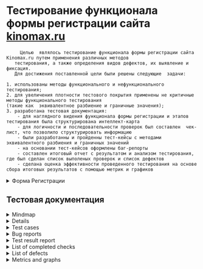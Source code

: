 # <a name="up" /> Тестирование функционала формы регистрации сайта [kinomax.ru](https://kinomax.ru)
```
     Целью  являлось тестирование функционала формы регистрации сайта Kinomax.ru путем применения различных методов
   тестирования, а также определения видов дефектов, их выявление и фиксация. 
   Для достижения поставленной цели были решены следующие  задачи: 
```
```
1. использованы методы функционального и нефункционального тестирования;
2. для увеличения плотности тестового покрытия применены не критичные  методы функционального тестирования
(такие как  эквивалентное разбиение и граничные значения);
3. разработана тестовая документация:
    - для наглядного видения функционала формы регистрации и этапов тестирования была структурирована интеллект-карта 
    - для логичности и последовательности проверок был составлен  чек-лист, что позволило структурировать информацию
    - были разработанны и пройденны тест-кейсы с методами эквивалентного разбиения и граничных значений
    - на основании тест-кейсов оформлены баг-репорты
    - составлен итоговый отчет с результатом и анализом тестирования, где был сделан список выполеных проверок и список дефектов
    - сделана оценка эффективности проведенного тестирования на основе сбора итоговых результатов с помощью метрик и графиков
  ```

<details>
    <summary>Форма Регистрации</summary>
<img src="https://i.ibb.co/3Yz5TGX/2023-12-01-024623.jpg" alt="2023-12-01-024623" border="0"><br>
  
[Наверх](#up)
</details>

## <a name="testings" />Тестовая документация 

<details>
    <summary>Mindmap</summary>
<img src="https://i.ibb.co/G9gwWHw/image.jpg" alt="image" border="0">
</details>

<details>
    <summary>Check list</summary>
Разбили задачи на множество подзадач, упрощая и акцентируя внимание на деталях <br>
<img src="https://i.ibb.co/PYq61fy/1.jpg" alt="1" border="0">
<img src="https://i.ibb.co/5KqhHRY/2.jpg" alt="2" border="0"><br>

[Наверх](#up)
</details>

<details>
    <summary>Test cases</summary>

<img src="https://i.ibb.co/NWw5RMD/1.jpg" alt="1" border="0">
<img src="https://i.ibb.co/5x5bHBx/2.jpg" alt="2" border="0">
<img src="https://i.ibb.co/kmXMb0v/3.jpg" alt="3" border="0">
<img src="https://i.ibb.co/3Sh0DFx/4.jpg" alt="4" border="0">
<img src="https://i.ibb.co/xFnFNpr/5.jpg" alt="5" border="0"><br>

[Наверх](#up)
</details>

<details>
    <summary>Bug reports</summary>

<img src="https://i.ibb.co/dfD9wq9/1.jpg" alt="1" border="0">
<img src="https://i.ibb.co/L6z7trg/2.jpg" alt="2" border="0">
<img src="https://i.ibb.co/rmZnqmy/3.jpg" alt="3" border="0">
<img src="https://i.ibb.co/j8vJVhq/4.jpg" alt="4" border="0">

[Наверх](#up)
</details>

<details>
    <summary>Test result report</summary>
  
## Отчет о тестировании формы регистрации сайта [kinomax.ru](https://kinomax.ru) <br>
  
 ### Введение.<br>
В данном отчете представлены выводы по результатам испытаний, также общая статистика по  найденным дефектам, которые были выявлены в результате тестирования и составленной тестовой документации. <br>
Основной задачей было проведение  тестирования  функционала формы регистрации сайта [kinomax.ru](https://kinomax.ru), а так же ее корректного отображения на различных устройствах (Desktop, mobile device, emulator) и в разных браузерах.
  
### Описание объекта тестирования.<br>
Был протестирован модуль формы регистрации сайта [kinomax.ru](https://kinomax.ru) со следующими подмодулями:<br>
-Текстовые поля ввода:   Введите ваш email; Введите ваше имя; Введите вашу Фамилию; Введите пароль; Подтвердите пароль<br>
-Кнопка выпадающего списка (drop-down button) с выбором пола<br>
-Чек-боксы: "О новостях компании" ; "Политика конфиденциальности"<br>
  
### Тестовое окружение:<br>
Тестирование было проведено: в 2-ух браузерах: Yandex Браузер 22.9.1.1095  и  Mozila Firefox;  на системе OS Windows 11 ( разрешение: 1920 x 1080) <br>
Мобильное тестирование  проведено на девайсе: Huawei p smart 9 (разр: 2160х1080)<br>
Во время тестирования использовались инструменты: Developer Tools<br>
  
### Описание процесса тестирования<br>
В рамках тестирования  были проведены следующие виды тестирования: <br>
-Функциональное тестирование: дымовое smoke; не критическое функциональное тестирование (проверка полей на ввод данных методами эквивалентного разбиения и граничных значений); позитивное и негативное тестирование.<br>
-Нефункциональное: UI тестирование; тестирование удобства использования (Usability); тестирование безопасности; тестирование локализации; кроссплатформенность и кроссбраузерность;<br>
-Дополнительно проводилось ad-hoc тестирование и тестирование прерывания (для мобильного устройства)<br>
Не проводилось тестирование : Производительности<br>

### Статистика по дефектам. <br>
Было создано 40 тест-кейсов. Из которых 19 имеют статус "passed", 20 "failed" и 1 "blocked". В период испытаний был выявлен 21 дефект. Из них 2 критических, 16 средней важности и 3 тривиальных. [Список дефектов](#list-of-defects) приведен ниже. Так же для большей эффективности отслеживания дефектов и улучшения качества 
продукта  были выбраны и составлены необходимые [метрики и графики](#metrics-and-graphs). <br> 
  
### Рекомендации. <br>
 По результатам тестирования формы регистрации, можно сделать следующие выводы: в целом основные функции  модуль выполняет успешно, но с некоторыми замечаниями по пользовательскому интерфейсу и удобству использования.  При вводе невалидных значений в поля отсутствуют подсказки, либо они являются некорректными  и имеют разногласие в оповещениях с фактически введенными данными.  Приходится заполнять всю форму целиком и уже потом пытаться понять, в каких полях допущена ошибка.  Есть и критические дефекты, которые рекомендуется устранить в первую очередь - особенно, это касается  удобства использования на доступность. Например, для людей со слабым зрением при увеличении масштаба в десктопной версии, регистрация становится затруднительной, страница не прокручивается и исчезает кнопка "зарегистрироваться". Также критическая проблема возникает при перемещении при помощи клавиш TAB и Enter, - пытаясь выбрать обязательный чек-бокс "Пользовательское соглашение" и завершить регистрацию, нас вместо этого перебрасывает на ссылки, потому что велика область кликабельности чек-бокса и не происходит выделение этого модуля  при табуляции. 

 [Наверх](#up)
</details>

<details>
    <summary>List of completed checks</summary>

<img src="https://i.ibb.co/DfXLvFb/1.jpg" alt="1" border="0">
<img src="https://i.ibb.co/4dR208r/2.jpg" alt="2" border="0">
<img src="https://i.ibb.co/c2fyQ50/3.jpg" alt="3" border="0">

 [Наверх](#up)
</details>


<details>
    <summary>List of defects</summary>

<img src="https://i.ibb.co/k6N7L3B/1.jpg" alt="1" border="0">
<img src="https://i.ibb.co/vPT8KjJ/2.jpg" alt="2" border="0">

 [Наверх](#up)
</details>

<details>
    <summary> Metrics and graphs</summary>

<img src="https://i.ibb.co/PzG8sbL/2023-11-29-044009.jpg" alt="2023-11-29-044009" border="0">
<img src="https://i.ibb.co/QcJ7vdJ/2023-11-29-044031.jpg" alt="2023-11-29-044031" border="0">
<img src="https://i.ibb.co/Z1s7FKf/2023-11-29-044113.jpg" alt="2023-11-29-044113" border="0">
<img src="https://i.ibb.co/MnZ74gj/2023-11-29-044155.jpg" alt="2023-11-29-044155" border="0">
<img src="https://i.ibb.co/ggVT3z9/2023-11-29-044220.jpg" alt="2023-11-29-044220" border="0">

[Наверх](#up)
</details>






